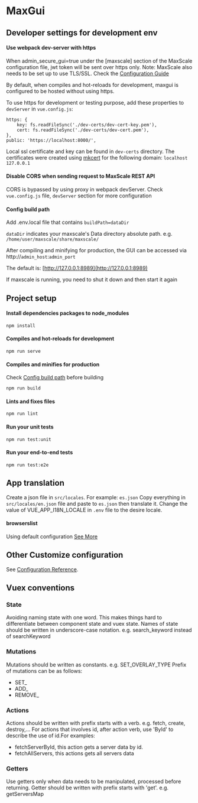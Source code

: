 # MaxGui

## Developer settings for development env

#### Use webpack dev-server with https

When admin_secure_gui=true under the [maxscale] section of the MaxScale
configuration file, jwt token will be sent over https only.
Note: MaxScale also needs to be set up to use TLS/SSL.
Check the [Configuration Guide](../Documentation/Getting-Started/Configuration-Guide.md#admin_ssl_key)

By default, when compiles and hot-reloads for development,
maxgui is configured to be hosted without using https.

To use https for development or testing purpose,
add these properties to `devServer` in `vue.config.js`:

```
https: {
    key: fs.readFileSync('./dev-certs/dev-cert-key.pem'),
    cert: fs.readFileSync('./dev-certs/dev-cert.pem'),
},
public: 'https://localhost:8000/',
```

Local ssl certificate and key can be found in `dev-certs` directory.
The certificates were created using [mkcert](https://github.com/FiloSottile/mkcert) for the following domain:
`localhost 127.0.0.1`

#### Disable CORS when sending request to MaxScale REST API

CORS is bypassed by using proxy in webpack devServer.
Check `vue.config.js` file, `devServer` section for more configuration

#### Config build path

Add .env.local file that contains `buildPath=dataDir`

`dataDir` indicates your maxscale's Data directory absolute path.
e.g. `/home/user/maxscale/share/maxscale/`

After compiling and minifying for production, the GUI can be accessed via
http://`admin_host`:`admin_port`

The default is: [http://127.0.0.1:8989](http://127.0.0.1:8989)

If maxscale is running, you need to shut it down and then start it again

## Project setup

#### Install dependencies packages to node_modules

```
npm install
```

#### Compiles and hot-reloads for development

```
npm run serve
```

#### Compiles and minifies for production

Check [Config build path](#config-build-path) before building

```
npm run build
```

#### Lints and fixes files

```
npm run lint
```

#### Run your unit tests

```
npm run test:unit

```

#### Run your end-to-end tests

```
npm run test:e2e
```

## App translation

Create a json file in `src/locales`. For example: `es.json`
Copy everything in `src/locales/en.json` file and paste to `es.json`
then translate it.
Change the value of VUE_APP_I18N_LOCALE in `.env` file to the desire locale.

#### browserslist

Using default configuration
[See More](https://github.com/browserslist/browserslist)

## Other Customize configuration

See [Configuration Reference](https://cli.vuejs.org/config/).

## Vuex conventions

### State

Avoiding naming state with one word. This makes things hard
to differentiate between component state and vuex state.
Names of state should be written in underscore-case notation.
e.g. search_keyword instead of searchKeyword

### Mutations

Mutations should be written as constants. e.g. SET_OVERLAY_TYPE
Prefix of mutations can be as follows:

-   SET\_
-   ADD\_
-   REMOVE\_

### Actions

Actions should be written with prefix starts with a verb. e.g. fetch,
create, destroy,...
For actions that involves id, after action verb, use 'ById' to
describe the use of id.For examples:

-   fetchServerById, this action gets a server data
    by id.
-   fetchAllServers, this actions gets all servers data

### Getters

Use getters only when data needs to be manipulated, processed before
returning. Getter should be written with prefix starts with 'get'.
e.g. getServersMap
